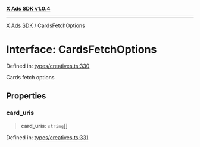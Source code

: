 [**X Ads SDK v1.0.4**](../README.md)

***

[X Ads SDK](../globals.md) / CardsFetchOptions

# Interface: CardsFetchOptions

Defined in: [types/creatives.ts:330](https://github.com/kage1020/x-ads-sdk/blob/main/src/types/creatives.ts#L330)

Cards fetch options

## Properties

### card\_uris

> **card\_uris**: `string`[]

Defined in: [types/creatives.ts:331](https://github.com/kage1020/x-ads-sdk/blob/main/src/types/creatives.ts#L331)
